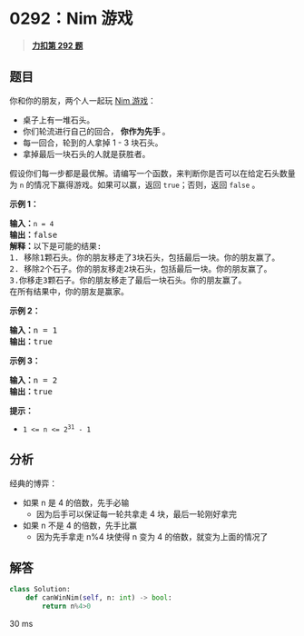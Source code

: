 # 0292：Nim 游戏


> <u>**[力扣第 292 题](https://leetcode.cn/problems/nim-game/)**</u>

## 题目

<p>你和你的朋友，两个人一起玩 <a href="https://baike.baidu.com/item/Nim游戏/6737105" target="_blank">Nim 游戏</a>：</p>

<ul>
<li>桌子上有一堆石头。</li>
<li>你们轮流进行自己的回合， <strong>你作为先手 </strong>。</li>
<li>每一回合，轮到的人拿掉 1 - 3 块石头。</li>
<li>拿掉最后一块石头的人就是获胜者。</li>
</ul>

<p>假设你们每一步都是最优解。请编写一个函数，来判断你是否可以在给定石头数量为 <code>n</code> 的情况下赢得游戏。如果可以赢，返回 <code>true</code>；否则，返回 <code>false</code> 。</p>



<p><strong>示例 1：</strong></p>

<pre>
<strong>输入：</strong><code>n = 4</code>
<strong>输出：</strong>false
<strong>解释：</strong>以下是可能的结果:
1. 移除1颗石头。你的朋友移走了3块石头，包括最后一块。你的朋友赢了。
2. 移除2个石子。你的朋友移走2块石头，包括最后一块。你的朋友赢了。
3.你移走3颗石子。你的朋友移走了最后一块石头。你的朋友赢了。
在所有结果中，你的朋友是赢家。
</pre>

<p><strong>示例 2：</strong></p>

<pre>
<strong>输入：</strong>n = 1
<strong>输出：</strong>true
</pre>

<p><strong>示例 3：</strong></p>

<pre>
<strong>输入：</strong>n = 2
<strong>输出：</strong>true
</pre>



<p><strong>提示：</strong></p>

<ul>
<li><code>1 &lt;= n &lt;= 2<sup>31</sup> - 1</code></li>
</ul>


## 分析

经典的博弈：
- 如果 n 是 4 的倍数，先手必输
	- 因为后手可以保证每一轮共拿走 4 块，最后一轮刚好拿完
- 如果 n 不是 4 的倍数，先手比赢
	- 因为先手拿走 n%4 块使得 n 变为 4 的倍数，就变为上面的情况了

## 解答

```python
class Solution:
    def canWinNim(self, n: int) -> bool:
        return n%4>0
```
30 ms



